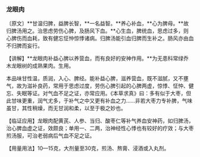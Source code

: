 ### 龙眼肉

〔原文〕**甘温归脾，益脾长智，**一名益智。**养心补血，**心为脾母。**故归脾汤用之。治思虑劳伤心脾，及肠风下血。**心生血，脾统血，思虑过多，则心脾伤而血耗，致有健忘怔忡惊悸诸病。归脾汤能引血归脾而生补之。肠风亦由血不归脾而妄行。

【讲解】**龙眼肉补益心脾以养营血，而有良好的安神作用。**为无患科常绿乔木龙眼树的成熟果肉。生用。

本品味甘性温，质润，入心、脾经。能补益心脾，滋养营血，既不滋腻，又不壅气，故为滋补良药，常用于思虑过度，劳伤心脾引起的心脾两虚，惊悸、怔忡、健忘、失眠等证。对气血不足之证，亦常应用。《本草求真》曰：多有似于大枣，但此甘味更重，润气尤多，于补气之中又更有补血之力……非若大枣力专补脾，气味虽甘，其性稍燥，而无甘润和柔，以至于极之妙也。

【临证应用】龙眼肉配黄芪、人参、当归、酸枣仁等补气养血安神药，如归脾汤，治心脾血虚之证，效颇良；单用一、二两，治神经性心悸也有较好的疗效；与大枣煎汤服，可治老弱病后气血不足之证。

【用量用法】10—15克，大剂量至30克，煎汤、熬膏、浸酒或入丸剂。
